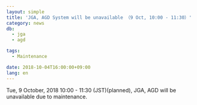 ```yaml
---
layout: simple
title: 'JGA, AGD System will be unavailable （9 Oct, 10:00 - 11:30）'
category: news
db:
  - jga
  - agd

tags:
  - Maintenance

date: 2018-10-04T16:00:00+09:00
lang: en
---
```


<p>Tue, 9 October, 2018 10:00 - 11:30 (JST)(planned), JGA, AGD will be unavailable due to maintenance.</p>
